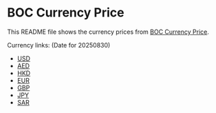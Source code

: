# BOC Currency Price

This README file shows the currency prices from [BOC Currency Price](https://www.boc.cn/sourcedb/whpj/).

Currency links: (Date for 20250830)

- [USD](https://bocurrencyprice.techina.science/BOC_CURRENCY_PRICE/USD/20250830.json)
- [AED](https://bocurrencyprice.techina.science/BOC_CURRENCY_PRICE/AED/20250830.json)
- [HKD](https://bocurrencyprice.techina.science/BOC_CURRENCY_PRICE/HKD/20250830.json)
- [EUR](https://bocurrencyprice.techina.science/BOC_CURRENCY_PRICE/EUR/20250830.json)
- [GBP](https://bocurrencyprice.techina.science/BOC_CURRENCY_PRICE/GBP/20250830.json)
- [JPY](https://bocurrencyprice.techina.science/BOC_CURRENCY_PRICE/JPY/20250830.json)
- [SAR](https://bocurrencyprice.techina.science/BOC_CURRENCY_PRICE/SAR/20250830.json)
